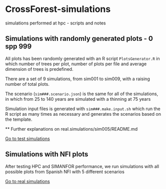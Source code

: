 # CrossForest-simulations
simulations performed at hpc - scripts and notes

## Simulations with randomly generated plots - 0 spp 999
All plots has been randomly generated with an R script `PlotsGenerator.R` in which number of trees per plot, number of plots per file and average dimension of trees is predefined.

There are a set of 9 simulations, from sim001 to sim009, with a raising number of total plots.

The scenario (`sim###.scenario.json`) is the same for all of the simulations, in which from 25 to 140 years are simulated with a thinning at 75 years

Simulation input files is generated with `sim###.make.input.sh` which run the R script as many times as necessary and generates the scenarios based on the template.
  
** Further explanations on real.simulations/sim005/README.md  


[Go to test simulations](./test.simulations/test.simulations.md)


## Simulations with NFI plots

After testing HPC and SIMANFOR performance, we run simulations with all possible plots from Spanish NFI with 5 different scenarios

[Go to real simulations](./real.simulations/real.simulations.md)

